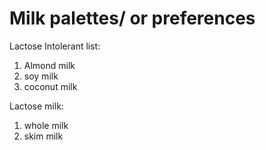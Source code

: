 <!DOCTYPE html>
  <head>
    <title>The brewed Awakening</title>

<h1>Milk palettes/ or preferences</h1>

<p>Lactose Intolerant list:</p>
<ol>
  <li>Almond milk</li>
  <li>soy milk</li>
  <li>coconut milk</li>
</ol>

<p>Lactose milk:</p>
<ol>
  <li>whole milk</li>
  <li>skim milk</li>
</ol>

</body>
</html>
